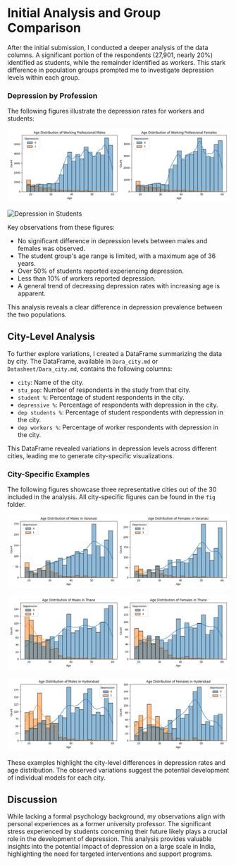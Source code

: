 # Initial Analysis and Group Comparison

After the initial submission, I conducted a deeper analysis of the data columns.  A significant portion of the respondents (27,901, nearly 20%) identified as students, while the remainder identified as workers.  This stark difference in population groups prompted me to investigate depression levels within each group.

### Depression by Profession

The following figures illustrate the depression rates for workers and students:

![Depression in Working Professionals](fig/Work_Working_Professional.png)

![Depression in Students](fig/Work_Work_Student.png)

Key observations from these figures:

*   No significant difference in depression levels between males and females was observed.
*   The student group's age range is limited, with a maximum age of 36 years.
*   Over 50% of students reported experiencing depression.
*   Less than 10% of workers reported depression.
*   A general trend of decreasing depression rates with increasing age is apparent.

This analysis reveals a clear difference in depression prevalence between the two populations.

## City-Level Analysis

To further explore variations, I created a DataFrame summarizing the data by city.  The DataFrame, available in `Dara_city.md` or `Datasheet/Dara_city.md`, contains the following columns:

*   `city`: Name of the city.
*   `stu_pop`: Number of respondents in the study from that city.
*   `student %`: Percentage of student respondents in the city.
*   `depressive %`: Percentage of respondents with depression in the city.
*   `dep students %`: Percentage of student respondents with depression in the city.
*   `dep workers %`: Percentage of worker respondents with depression in the city.

This DataFrame revealed variations in depression levels across different cities, leading me to generate city-specific visualizations.

### City-Specific Examples

The following figures showcase three representative cities out of the 30 included in the analysis.  All city-specific figures can be found in the `fig` folder.

![Depression and Demographics in Varanasi](fig/City_Varanasi.png)

![Depression and Demographics in Thane](fig/City_Thane.png)

![Depression and Demographics in Hyderabad](fig/City_Hyderabad.png)

These examples highlight the city-level differences in depression rates and age distribution.  The observed variations suggest the potential development of individual models for each city.

## Discussion

While lacking a formal psychology background, my observations align with personal experiences as a former university professor. The significant stress experienced by students concerning their future likely plays a crucial role in the development of depression. This analysis provides valuable insights into the potential impact of depression on a large scale in India, highlighting the need for targeted interventions and support programs.





